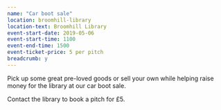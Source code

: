 ```yaml
---
name: "Car boot sale"
location: broomhill-library
location-text: Broomhill Library
event-start-date: 2019-05-06
event-start-time: 1100
event-end-time: 1500
event-ticket-price: 5 per pitch
breadcrumb: y
---
```


Pick up some great pre-loved goods or sell your own while helping raise money for the library at our car boot sale.

Contact the library to book a pitch for £5.
